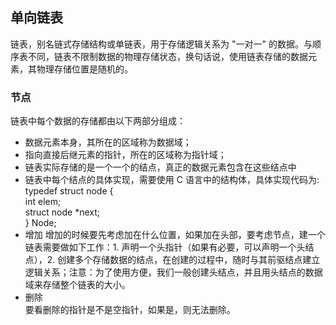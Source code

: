 ## 单向链表 
链表，别名链式存储结构或单链表，用于存储逻辑关系为 "一对一" 的数据。与顺序表不同，链表不限制数据的物理存储状态，换句话说，使用链表存储的数据元素，其物理存储位置是随机的。  
### 节点  
链表中每个数据的存储都由以下两部分组成：
* 数据元素本身，其所在的区域称为数据域；
* 指向直接后继元素的指针，所在的区域称为指针域；  
* 链表实际存储的是一个一个的结点，真正的数据元素包含在这些结点中  
* 链表中每个结点的具体实现，需要使用 C 语言中的结构体，具体实现代码为:  
typedef struct node {  
    int elem;  
    struct node *next;  
} Node;
* 增加
增加的时候要先考虑加在什么位置，如果加在头部，要考虑节点，建一个链表需要做如下工作：1. 声明一个头指针（如果有必要，可以声明一个头结点），2. 创建多个存储数据的结点，在创建的过程中，随时与其前驱结点建立逻辑关系；注意：为了使用方便，我们一般创建头结点，并且用头结点的数据域来存储整个链表的大小。
* 删除  
要看删除的指针是不是空指针，如果是，则无法删除。